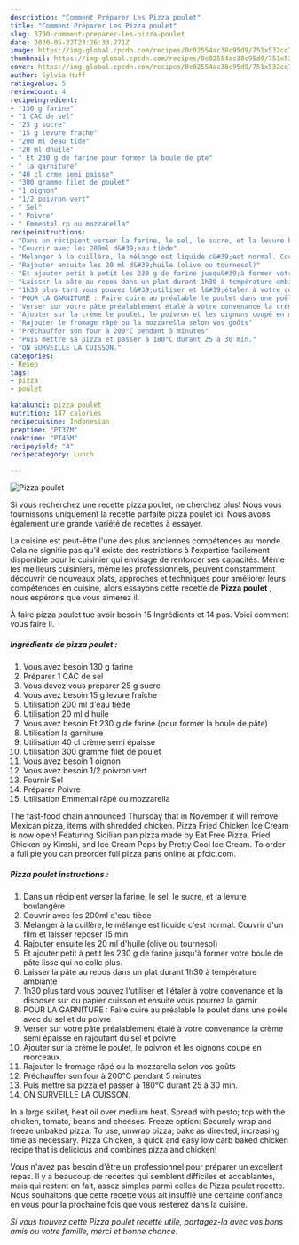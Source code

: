 ```yaml
---
description: "Comment Préparer Les Pizza poulet"
title: "Comment Préparer Les Pizza poulet"
slug: 3790-comment-preparer-les-pizza-poulet
date: 2020-05-22T23:26:33.271Z
image: https://img-global.cpcdn.com/recipes/0c02554ac38c95d9/751x532cq70/pizza-poulet-photo-principale-de-la-recette.jpg
thumbnail: https://img-global.cpcdn.com/recipes/0c02554ac38c95d9/751x532cq70/pizza-poulet-photo-principale-de-la-recette.jpg
cover: https://img-global.cpcdn.com/recipes/0c02554ac38c95d9/751x532cq70/pizza-poulet-photo-principale-de-la-recette.jpg
author: Sylvia Huff
ratingvalue: 5
reviewcount: 4
recipeingredient:
- "130 g farine"
- "1 CAC de sel"
- "25 g sucre"
- "15 g levure frache"
- "200 ml deau tide"
- "20 ml dhuile"
- " Et 230 g de farine pour former la boule de pte"
- " la garniture"
- "40 cl crme semi paisse"
- "300 gramme filet de poulet"
- "1 oignon"
- "1/2 poivron vert"
- " Sel"
- " Poivre"
- " Emmental rp ou mozzarella"
recipeinstructions:
- "Dans un récipient verser la farine, le sel, le sucre, et la levure boulangère"
- "Couvrir avec les 200ml d&#39;eau tiède"
- "Melanger à la cuillère, le mélange est liquide c&#39;est normal. Couvrir d&#39;un film et laisser reposer 15 min"
- "Rajouter ensuite les 20 ml d&#39;huile (olive ou tournesol)"
- "Et ajouter petit à petit les 230 g de farine jusqu&#39;à former votre boule de pâte lisse qui ne colle plus."
- "Laisser la pâte au repos dans un plat durant 1h30 à température ambiante"
- "1h30 plus tard vous pouvez l&#39;utiliser et l&#39;étaler à votre convenance et la disposer sur du papier cuisson et ensuite vous pourrez la garnir"
- "POUR LA GARNITURE : Faire cuire au préalable le poulet dans une poêle avec du sel et du poivre"
- "Verser sur votre pâte préalablement étalé à votre convenance la crème semi épaisse en rajoutant du sel et poivre"
- "Ajouter sur la crème le poulet, le poivron et les oignons coupé en morceaux."
- "Rajouter le fromage râpé ou la mozzarella selon vos goûts"
- "Préchauffer son four à 200°C pendant 5 minutes"
- "Puis mettre sa pizza et passer à 180°C durant 25 à 30 min."
- "ON SURVEILLE LA CUISSON."
categories:
- Resep
tags:
- pizza
- poulet

katakunci: pizza poulet 
nutrition: 147 calories
recipecuisine: Indonesian
preptime: "PT37M"
cooktime: "PT45M"
recipeyield: "4"
recipecategory: Lunch

---
```



![Pizza poulet](https://img-global.cpcdn.com/recipes/0c02554ac38c95d9/751x532cq70/pizza-poulet-photo-principale-de-la-recette.jpg)

Si vous recherchez une recette pizza poulet, ne cherchez plus! Nous vous fournissons uniquement la recette parfaite pizza poulet ici. Nous avons également une grande variété de recettes à essayer.

La cuisine est peut-être l'une des plus anciennes compétences au monde. Cela ne signifie pas qu'il existe des restrictions à l'expertise facilement disponible pour le cuisinier qui envisage de renforcer ses capacités. Même les meilleurs cuisiniers, même les professionnels, peuvent constamment découvrir de nouveaux plats, approches et techniques pour améliorer leurs compétences en cuisine, alors essayons cette recette de <strong> Pizza poulet </strong>, nous espérons que vous aimerez il.

<!--inarticleads1-->

À faire pizza poulet tue avoir besoin 15 Ingrédients et 14 pas. Voici comment vous faire il.

##### Ingrédients de pizza poulet :

1. Vous avez besoin 130 g farine
1. Préparer 1 CAC de sel
1. Vous devez vous préparer 25 g sucre
1. Vous avez besoin 15 g levure fraîche
1. Utilisation 200 ml d&#39;eau tiède
1. Utilisation 20 ml d&#39;huile
1. Vous avez besoin  Et 230 g de farine (pour former la boule de pâte)
1. Utilisation  la garniture
1. Utilisation 40 cl crème semi épaisse
1. Utilisation 300 gramme filet de poulet
1. Vous avez besoin 1 oignon
1. Vous avez besoin 1/2 poivron vert
1. Fournir  Sel
1. Préparer  Poivre
1. Utilisation  Emmental râpé ou mozzarella


The fast-food chain announced Thursday that in November it will remove Mexican pizza, items with shredded chicken. Pizza Fried Chicken Ice Cream is now open! Featuring Sicilian pan pizza made by Eat Free Pizza, Fried Chicken by Kimski, and Ice Cream Pops by Pretty Cool Ice Cream. To order a full pie you can preorder full pizza pans online at pfcic.com. 

<!--inarticleads2-->

##### Pizza poulet instructions :

1. Dans un récipient verser la farine, le sel, le sucre, et la levure boulangère
1. Couvrir avec les 200ml d&#39;eau tiède
1. Melanger à la cuillère, le mélange est liquide c&#39;est normal. Couvrir d&#39;un film et laisser reposer 15 min
1. Rajouter ensuite les 20 ml d&#39;huile (olive ou tournesol)
1. Et ajouter petit à petit les 230 g de farine jusqu&#39;à former votre boule de pâte lisse qui ne colle plus.
1. Laisser la pâte au repos dans un plat durant 1h30 à température ambiante
1. 1h30 plus tard vous pouvez l&#39;utiliser et l&#39;étaler à votre convenance et la disposer sur du papier cuisson et ensuite vous pourrez la garnir
1. POUR LA GARNITURE : Faire cuire au préalable le poulet dans une poêle avec du sel et du poivre
1. Verser sur votre pâte préalablement étalé à votre convenance la crème semi épaisse en rajoutant du sel et poivre
1. Ajouter sur la crème le poulet, le poivron et les oignons coupé en morceaux.
1. Rajouter le fromage râpé ou la mozzarella selon vos goûts
1. Préchauffer son four à 200°C pendant 5 minutes
1. Puis mettre sa pizza et passer à 180°C durant 25 à 30 min.
1. ON SURVEILLE LA CUISSON.


In a large skillet, heat oil over medium heat. Spread with pesto; top with the chicken, tomato, beans and cheeses. Freeze option: Securely wrap and freeze unbaked pizza. To use, unwrap pizza; bake as directed, increasing time as necessary. Pizza Chicken, a quick and easy low carb baked chicken recipe that is delicious and combines pizza and chicken! 

<!--inarticleads1-->

<p>
Vous n'avez pas besoin d'être un professionnel pour préparer un excellent repas. Il y a beaucoup de recettes qui semblent difficiles et accablantes, mais qui restent en fait, assez simples parmi celles de Pizza poulet recette. Nous souhaitons que cette recette vous ait insufflé une certaine confiance en vous pour la prochaine fois que vous resterez dans la cuisine.
</p>

<p>
<i>Si vous trouvez cette Pizza poulet recette utile, partagez-la avec vos bons amis ou votre famille, merci et bonne chance.</i>
</p>
